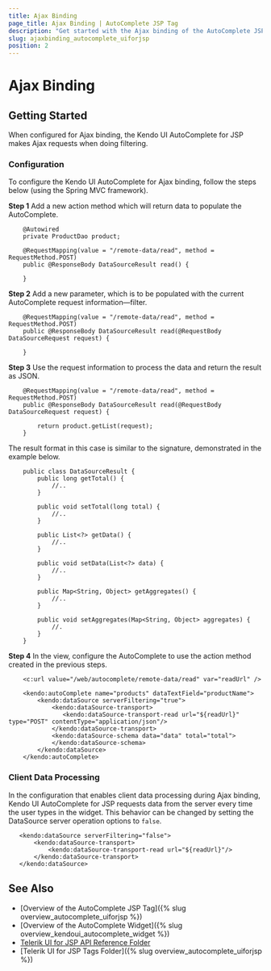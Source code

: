 ```yaml
---
title: Ajax Binding
page_title: Ajax Binding | AutoComplete JSP Tag
description: "Get started with the Ajax binding of the AutoComplete JSP tag in Kendo UI."
slug: ajaxbinding_autocomplete_uiforjsp
position: 2
---
```


# Ajax Binding

## Getting Started

When configured for Ajax binding, the Kendo UI AutoComplete for JSP makes Ajax requests when doing filtering.

### Configuration

To configure the Kendo UI AutoComplete for Ajax binding, follow the steps below (using the Spring MVC framework).

**Step 1** Add a new action method which will return data to populate the AutoComplete.



        @Autowired
        private ProductDao product;

        @RequestMapping(value = "/remote-data/read", method = RequestMethod.POST)
        public @ResponseBody DataSourceResult read() {

        }

**Step 2** Add a new parameter, which is to be populated with the current AutoComplete request information&mdash;filter.



        @RequestMapping(value = "/remote-data/read", method = RequestMethod.POST)
        public @ResponseBody DataSourceResult read(@RequestBody DataSourceRequest request) {

        }

**Step 3** Use the request information to process the data and return the result as JSON.



        @RequestMapping(value = "/remote-data/read", method = RequestMethod.POST)
        public @ResponseBody DataSourceResult read(@RequestBody DataSourceRequest request) {

            return product.getList(request);
        }

The result format in this case is similar to the signature, demonstrated in the example below.



        public class DataSourceResult {
            public long getTotal() {
                //..
            }

            public void setTotal(long total) {
                //..
            }

            public List<?> getData() {
                //..
            }

            public void setData(List<?> data) {
                //..
            }

            public Map<String, Object> getAggregates() {
                //..
            }

            public void setAggregates(Map<String, Object> aggregates) {
                //.
            }
        }

**Step 4** In the view, configure the AutoComplete to use the action method created in the previous steps.



        <c:url value="/web/autocomplete/remote-data/read" var="readUrl" />

        <kendo:autoComplete name="products" dataTextField="productName">
            <kendo:dataSource serverFiltering="true">
                <kendo:dataSource-transport>
                   <kendo:dataSource-transport-read url="${readUrl}" type="POST" contentType="application/json"/>
                </kendo:dataSource-transport>
                <kendo:dataSource-schema data="data" total="total">
                </kendo:dataSource-schema>
            </kendo:dataSource>
        </kendo:autoComplete>

### Client Data Processing

In the configuration that enables client data processing during Ajax binding, Kendo UI AutoComplete for JSP requests data from the server every time the user types in the widget. This behavior can be changed by setting the DataSource server operation options to `false`.



       <kendo:dataSource serverFiltering="false">
           <kendo:dataSource-transport>
               <kendo:dataSource-transport-read url="${readUrl}"/>
           </kendo:dataSource-transport>
       </kendo:dataSource>

## See Also

* [Overview of the AutoComplete JSP Tag]({% slug overview_autocomplete_uiforjsp %})
* [Overview of the AutoComplete Widget]({% slug overview_kendoui_autocomplete_widget %})
* [Telerik UI for JSP API Reference Folder](/api/jsp/autocomplete/animation)
* [Telerik UI for JSP Tags Folder]({% slug overview_autocomplete_uiforjsp %})

